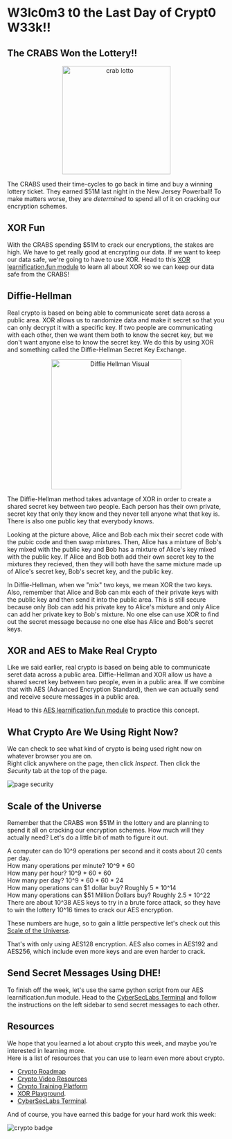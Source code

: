 # W3lc0m3 t0 the Last Day of Crypt0 W33k!!

## The CRABS Won the Lottery!!

<center>
  <img src="https://encrypted-tbn0.gstatic.com/images?q=tbn%3AANd9GcRPFW2kAZ-NMJ-aeEVkJumZ5D3trjCdpww9TQ&usqp=CAU" alt="crab lotto" width="250" />
</center>

The CRABS used their time-cycles to go back in time and buy a winning lottery ticket. 
They earned $51M last night in the New Jersey Powerball! 
To make matters worse, they are *determined* to spend all of it on cracking our encryption schemes.  

## XOR Fun

With the CRABS spending $51M to crack our encryptions, the stakes are high. 
We have to get really good at encrypting our data. 
If we want to keep our data safe, we're going to have to use XOR. 
Head to this [XOR learnification.fun module](https://learnification.fun/module/xorrox) to learn all about XOR so we can keep our data safe from the CRABS!

## Diffie-Hellman

Real crypto is based on being able to communicate seret data across a public area. 
XOR allows us to randomize data and make it secret so that you can only decrypt it with a specific key. 
If two people are communicating with each other, then we want them both to know the secret key, but we don't want anyone else to know the secret key. 
We do this by using XOR and something called the Diffie-Hellman Secret Key Exchange.

<center>
  <img src="https://upload.wikimedia.org/wikipedia/commons/thumb/4/46/Diffie-Hellman_Key_Exchange.svg/1200px-Diffie-Hellman_Key_Exchange.svg.png" alt="Diffie Hellman Visual" width="300"/>
</center>

The Diffie-Hellman method takes advantage of XOR in order to create a shared secret key between two people. 
Each person has their own private, secret key that only they know and they never tell anyone what that key is. 
There is also one public key that everybody knows. 

Looking at the picture above, Alice and Bob each mix their secret code with the pubic code and then swap mixtures. 
Then, Alice has a mixture of Bob's key mixed with the public key and Bob has a mixture of Alice's key mixed with the public key. 
If Alice and Bob both add their own secret key to the mixtures they recieved, then they will both have the same mixture made up of Alice's secret key, Bob's secret key, and the public key.

In Diffie-Hellman, when we "mix" two keys, we mean XOR the two keys. 
Also, remember that Alice and Bob can mix each of their private keys with the public key and then send it into the public area. 
This is still secure because only Bob can add his private key to Alice's mixture and only Alice can add her private key to Bob's mixture. 
No one else can use XOR to find out the secret message because no one else has Alice and Bob's secret keys.

## XOR and AES to Make Real Crypto

Like we said earlier, real crypto is based on being able to communicate seret data across a public area. Diffie-Hellman and XOR allow us have a shared secret key between two people, even in a public area. If we combine that with AES (Advanced Encryption Standard), then we can actually send and receive secure messages in a public area.

Head to this [AES learnification.fun module](https://learnification.fun/module/aes) to practice this concept.

## What Crypto Are We Using Right Now?

We can check to see what kind of crypto is being used right now on whatever browser you are on.  
Right click anywhere on the page, then click *Inspect*. Then click the *Security* tab at the top of the page.

![page security](https://udel.codes/images/page_security.PNG)

## Scale of the Universe

Remember that the CRABS won $51M in the lottery and are planning to spend it all on cracking our encryption schemes. How much will they actually need? Let's do a little bit of math to figure it out.

A computer can do 10^9 operations per second and it costs about 20 cents per day.  
How many operations per minute?  10^9 * 60  
How many per hour? 10^9 * 60 * 60  
How many per day? 10^9 * 60 * 60 * 24  
How many operations can $1 dollar buy? Roughly 5 * 10^14  
How many operations can $51 Million Dollars buy?  Roughly 2.5 * 10^22  
There are about 10^38 AES keys to try in a brute force attack, so they have to win the lottery
10^16 times to crack our AES encryption.

These numbers are huge, so to gain a little perspective let's check out this 
[Scale of the Universe](https://htwins.net/scale2/).

That's with only using AES128 encryption. 
AES also comes in AES192 and AES256, which include even more keys and are even harder to crack.  

## Send Secret Messages Using DHE!

To finish off the week, let's use the same python script from our AES learnification.fun module. 
Head to the [CyberSecLabs Terminal](http://157.230.203.138/term) and 
follow the instructions on the left sidebar to send secret messages to each other.

## Resources

We hope that you learned a lot about crypto this week, and maybe you're interested in learning more.  
Here is a list of resources that you can use to learn even more about crypto.  
 - [Crypto Roadmap](https://gist.github.com/AndyNovo/f002ad0e9eef2b7912818bdd9d26f3d6)  
 - [Crypto Video Resources](https://gist.github.com/AndyNovo/b9f11430bf645ba8b870ac851985f8e3)
 - [Crypto Training Platform](http://cryptohack.org/)
 - [XOR Playground](https://codepen.io/AndyNovo/full/dyGzGwa).  
 - [CyberSecLabs Terminal](http://157.230.203.138/term). 
 
And of course, you have earned this badge for your hard work this week:

![crypto badge](https://udel.codes/images/crypto_badge.png)
